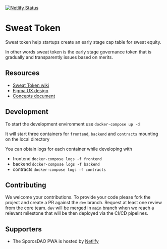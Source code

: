 [![Netlify Status](https://api.netlify.com/api/v1/badges/1ae6fac2-3c79-42ad-9f3f-8a8e6122d734/deploy-status)](https://app.netlify.com/sites/sporosdaoapp/deploys)

# Sweat Token

Sweat token help startups create an early stage cap table for sweat equity.

In other words sweat token is the early stage governance token that is gradually and transparently issues based on merits.

## Resources

- [Sweat Token wiki](https://github.com/SporosDAO/sweat-token/wiki)
- [Figma UX design](https://www.figma.com/file/4V3DBa9tF69vo1DWkR3jpB/SweatTokenV2?node-id=0%3A1)
- [Concepts document](https://docs.google.com/document/d/1NA3czMIlXwXscIGnxf-IwOGBfgX03HJEUQWb-YxOybc/edit#heading=h.eqtjaae3omvc)

## Development

To start the development environment use `docker-compose up -d`

It will start three containers for `frontend`, `backend` and `contracts` mounting on the local directory

You can obtain logs for each container while developing with
- frontend `docker-compose logs -f frontend`
- backend `docker-compose logs -f backend`
- contracts `docker-compose logs -f contracts`

## Contributing

We welcome your contributions. To provide your code please fork the project and create a PR against the `dev` branch.
Request at least one review from the core team.
`dev` will be merged in `main` branch when we reach a relevant milestone that will be then deployed via the CI/CD pipelines.

## Supporters

- The SporosDAO PWA is hosted by [Netlify](https://www.netlify.com/)

